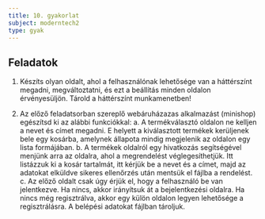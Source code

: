 ```yaml
---
title: 10. gyakorlat
subject: moderntech2
type: gyak
---
```


Feladatok
---------

1. Készíts olyan oldalt, ahol a felhasználónak lehetősége van a háttérszínt megadni, megváltoztatni, és ezt a beállítás minden oldalon érvényesüljön. Tárold a háttérszínt munkamenetben!

2. Az előző feladatsorban szereplő webáruházazas alkalmazást (minishop) egészítsd ki az alábbi funkciókkal:
    a. A termékválasztó oldalon ne kelljen a nevet és címet megadni. E helyett a kiválasztott termékek kerüljenek bele egy kosárba, amelynek állapota mindig megjelenik az oldalon egy lista formájában.
    b. A termékek oldalról egy hivatkozás segítségével menjünk arra az oldalra, ahol a megrendelést véglegesíthetjük. Itt listázzuk ki a kosár tartalmát, itt kérjük be a nevet és a címet, majd az adatokat elküldve sikeres ellenőrzés után mentsük el fájlba a rendelést.
    c. Az előző oldalt csak úgy érjük el, hogy a felhasználó be van jelentkezve. Ha nincs, akkor irányítsuk át a bejelentkezési oldalra. Ha nincs még regisztrálva, akkor egy külön oldalon legyen lehetősége a regisztrálásra. A belépési adatokat fájlban tároljuk.
    
